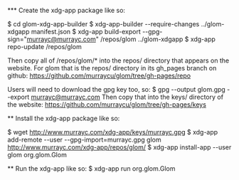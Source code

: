 *** Create the xdg-app package like so:

$ cd glom-xdg-app-builder
$ xdg-app-builder --require-changes ../glom-xdgapp manifest.json
$ xdg-app build-export --gpg-sign="murrayc@murrayc.com" /repos/glom ../glom-xdgapp
$ xdg-app repo-update /repos/glom

Then copy all of /repos/glom/* into the repos/ directory that appears
on the website. For glom that is the repos/ directory in its gh_pages
branch on github:
https://github.com/murraycu/glom/tree/gh-pages/repo

Users will need to download the gpg key too, so:
$ gpg --output glom.gpg --export murrayc@murrayc.com
Then copy that into the keys/ directory of the website:
https://github.com/murraycu/glom/tree/gh-pages/keys

** Install the xdg-app package like so:

$ wget http://www.murrayc.com/xdg-app/keys/murrayc.gpg
$ xdg-app add-remote --user --gpg-import=murrayc.gpg glom http://www.murrayc.com/xdg-app/repos/glom/
$ xdg-app install-app --user glom org.glom.Glom

** Run the xdg-app like so:
$ xdg-app run org.glom.Glom

